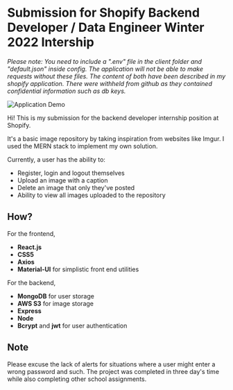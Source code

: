 # Submission for Shopify Backend Developer / Data Engineer Winter 2022 Intership

*Please note: You need to include a ".env" file in the client folder and "default.json" inside config. The application will not be able to make requests without these files. The content of both have been described in my shopify application. There were withheld from github as they contained confidential information such as db keys.*

![Application Demo](https://media.giphy.com/media/4zCBIJ6Vt0bGtGN8ov/giphy.gif)

Hi! This is my submission for the backend developer internship position at Shopify.

It's a basic image repository by taking inspiration from websites like Imgur. I used the MERN stack to implement my own solution.

Currently, a user has the ability to:
- Register, login and logout themselves
- Upload an image with a caption
- Delete an image that only they've posted
- Ability to view all images uploaded to the repository

## How? 

For the frontend, 
- **React.js**
- **CSS5**
- **Axios**
- **Material-UI** for simplistic front end utilities

For the backend,
- **MongoDB** for user storage
- **AWS S3** for image storage
- **Express**
- **Node**
- **Bcrypt** and **jwt** for user authentication

## Note

Please excuse the lack of alerts for situations where a user might enter a wrong password and such.
The project was completed in three day's time while also completing other school assignments.